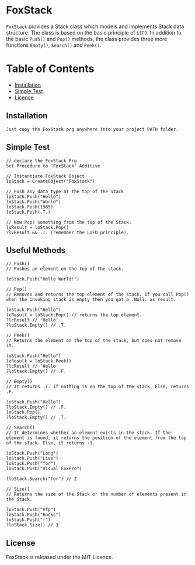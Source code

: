 # FoxStack
`FoxStack` provides a Stack class which models and implements Stack data structure. The class is based on the basic principle of <code>LIFO</code>. In addition to the basic `Push()` and `Pop()` methods, the class provides three more functions `Empty()`, `Search()` and `Peek()`.

# Table of Contents

- [Installation](#installation)
- [Simple Test](#simple-test)
- [License](#license)


## Installation

```
Just copy the FoxStack prg anywhere into your project PATH folder.
```

## Simple Test
```xBase
// declare the FoxStack Prg
Set Procedure to "FoxStack" Additive

// Instantiate FoxStack Object
loStack = CreateObject("FoxStack")

// Push any data type at the top of the Stack
loStack.Push("Hello")
loStack.Push("World")
loStack.Push(1985)
loStack.Push(.T.)

// Now Pops something from the top of the Stack.
lvResult = loStack.Pop()
?lvResult && .T. (remember the LIFO principle).
```

## Useful Methods
```xBase
// Push() 
// Pushes an element on the top of the stack.

loStack.Push("Hello World!")

// Pop() 
// Removes and returns the top element of the stack. If you call Pop() when the invoking stack is empty then you got a .Null. as result.

loStack.Push("Hello")
lcResult = loStack.Pop() // returns the top element.
?lcResult // 'Hello'
?loStack.Empty() // .T.

// Peek() 
// Returns the element on the top of the stack, but does not remove it.

loStack.Push("Hello")
lcResult = loStack.Peek()
?lcResult // 'Hello'
?loStack.Empty() // .F.

// Empty() 
// It returns .T. if nothing is on the top of the stack. Else, returns .F.

loStack.Push("Hello")
?loStack.Empty() // .F.
loStack.Pop()
?loStack.Empty() // .T.

// Search() 
// It determines whether an element exists in the stack. If the element is found, it returns the position of the element from the top of the stack. Else, it returns -1.

loStack.Push("Long")
loStack.Push("Live")
loStack.Push("for")
loStack.Push("Visual FoxPro")

?loStack.Search("for") // 2

// Size() 
// Returns the size of the Stack or the number of elements present in the Stack.

loStack.Push("Vfp")
loStack.Push("Rocks")
loStack.Push("!")
?loStack.Size() // 3
```
## License

FoxStack is released under the MIT Licence.
